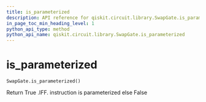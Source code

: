 ```yaml
---
title: is_parameterized
description: API reference for qiskit.circuit.library.SwapGate.is_parameterized
in_page_toc_min_heading_level: 1
python_api_type: method
python_api_name: qiskit.circuit.library.SwapGate.is_parameterized
---
```


# is\_parameterized

<span id="qiskit.circuit.library.SwapGate.is_parameterized" />

`SwapGate.is_parameterized()`

Return True .IFF. instruction is parameterized else False

